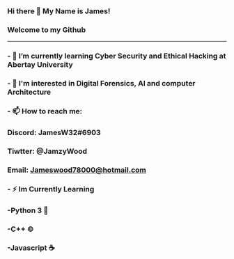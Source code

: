 ### Hi there 👋 My Name is James! 
### Welcome to my Github
 -----------------------------------------------------------
### - 🌱 I’m currently learning Cyber Security and Ethical Hacking at Abertay University
### - 🤔 I'm interested in Digital Forensics, AI and computer Architecture  
### - 📫 How to reach me: 
### Discord: JamesW32#6903
### Tiwtter: @JamzyWood
### Email: Jameswood78000@hotmail.com
### - ⚡ Im Currently Learning
### -Python 3 🐍
### -C++ ©
### -Javascript ☕
